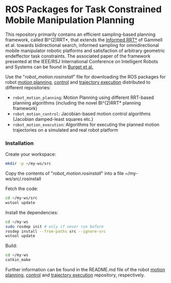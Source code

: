 # ROS Packages for Task Constrained Mobile Manipulation Planning

This repository primarily contains an efficient sampling-based planning framework, called BI^(2)RRT*, that extends the [Informed RRT*] of Gammell et al. towards bidirectional search, informed sampling for omnidirectional mobile manipulator robotic platforms and satisfaction of arbitrary geometric endeffector task constraints. The associated paper of the framework presented at the IEEE/RSJ International Conference on Intelligent Robots and Systems can be found in [Burget et al.]

Use the "*robot_motion.rosinstall*" file for downloading the ROS packages for robot [motion planning], [control] and [trajectory execution] distributed to different repositories:
- `robot_motion_planning`: Motion Planning using different RRT-based planning algorithms (including the novel BI^(2)RRT* planning framework)
- `robot_motion_control`: Jacobian-based motion control algorithms (Jacobian damped-least squares etc.)
- `robot_motion_execution`: Algorithms for executing the planned motion trajectories on a simulated and real robot platform

### Installation 

Create your workspace:
```sh
mkdir -p ~/my-ws/src
```

Copy the contents of "*robot_motion.rosinstall*" into a file ~/my-ws/src/.rosinstall

Fetch the code:
```sh
cd ~/my-ws/src
wstool update
```

Install the dependencies:
```sh
cd ~/my-ws
sudo rosdep init # only if never run before
rosdep install --from-paths src --ignore-src
wstool update
```

Build:
```sh
cd ~/my-ws
catkin_make
```

Further information can be found in the README.md file of the robot [motion planning], [control] and [trajectory execution] repository, respectively.



[//]: # ( ++++++++++++++++++++++++++++++++++++++++++++++ Web Links +++++++++++++++++++++++++++++++++++++++++ )

[//]: # (These are reference links used in the body of this note and get stripped out when the markdown processor does its job. There is no need to format nicely because it shouldn't be seen. Thanks SO - http://stackoverflow.com/questions/4823468/store-comments-in-markdown-syntax)


   [Informed RRT*]: <https://arxiv.org/pdf/1404.2334v3.pdf>
   [Burget et al.]: http://www2.informatik.uni-freiburg.de/~burgetf/pub/burget16iros.pdf
   [motion planning]: https://github.com/burgetf/robot_motion_planning
   [control]: https://github.com/burgetf/robot_motion_control
   [trajectory execution]: https://github.com/burgetf/robot_motion_execution
   
